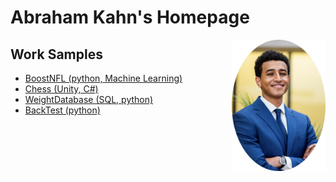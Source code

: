 

# Abraham Kahn's Homepage 

<img align="right" width="150" src="images/headshot.png">


## Work Samples
- [BoostNFL (python, Machine Learning)](work_samples/boostnfl.md)
- [Chess (Unity, C#)](work_samples/chess.md)
- [WeightDatabase (SQL, python)](work_samples/weight_sql.md)
- [BackTest (python)](work_samples/backtest.md)
